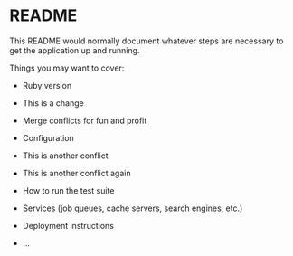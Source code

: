 # README

This README would normally document whatever steps are necessary to get the
application up and running.

Things you may want to cover:

* Ruby version

* This is a change

* Merge conflicts for fun and profit

* Configuration

* This is another conflict

* This is another conflict again

* How to run the test suite

* Services (job queues, cache servers, search engines, etc.)

* Deployment instructions

* ...
